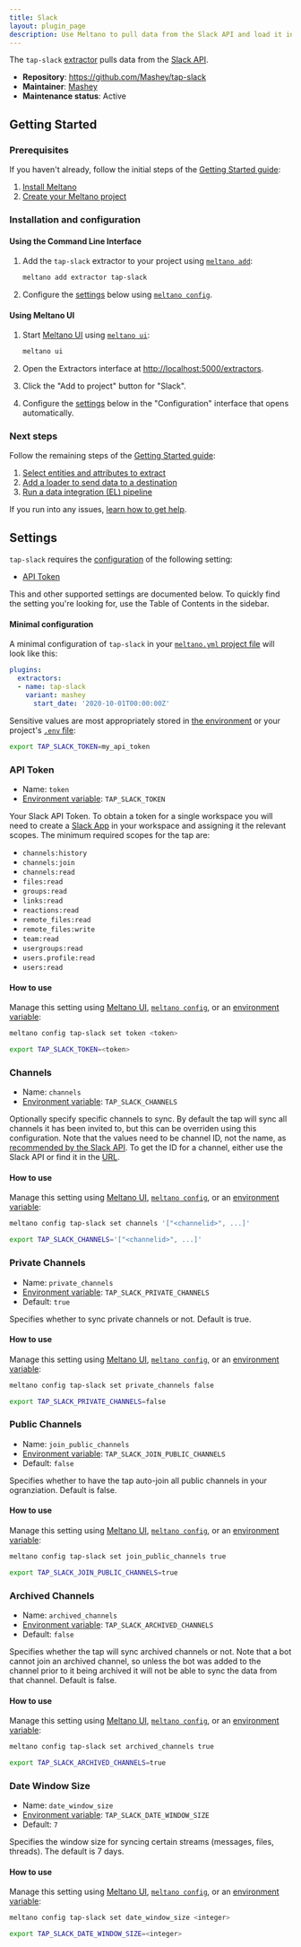 ```yaml
---
title: Slack
layout: plugin_page
description: Use Meltano to pull data from the Slack API and load it into Snowflake, PostgreSQL, and more
---
```



The `tap-slack` [extractor](https://meltano.com/plugins/extractors/) pulls data from the [Slack API](https://api.slack.com/).

- **Repository**: <https://github.com/Mashey/tap-slack>
- **Maintainer**: [Mashey](https://www.mashey.com/)
- **Maintenance status**: Active

## Getting Started

### Prerequisites

If you haven't already, follow the initial steps of the [Getting Started guide](https://docs.meltano.com/getting-started.html):

1. [Install Meltano](https://docs.meltano.com/getting-started.html#install-meltano)
1. [Create your Meltano project](https://docs.meltano.com/getting-started.html#create-your-meltano-project)

### Installation and configuration

#### Using the Command Line Interface

1. Add the `tap-slack` extractor to your project using [`meltano add`](https://docs.meltano.com/command-line-interface.html#add):

    ```bash
    meltano add extractor tap-slack
    ```

1. Configure the [settings](#settings) below using [`meltano config`](https://docs.meltano.com/command-line-interface.html#config).

#### Using Meltano UI

1. Start [Meltano UI](https://docs.meltano.com/ui.html) using [`meltano ui`](https://docs.meltano.com/command-line-interface.html#ui):

    ```bash
    meltano ui
    ```

1. Open the Extractors interface at <http://localhost:5000/extractors>.
1. Click the "Add to project" button for "Slack".
1. Configure the [settings](#settings) below in the "Configuration" interface that opens automatically.

### Next steps

Follow the remaining steps of the [Getting Started guide](https://docs.meltano.com/getting-started.html):

1. [Select entities and attributes to extract](https://docs.meltano.com/getting-started.html#select-entities-and-attributes-to-extract)
1. [Add a loader to send data to a destination](https://docs.meltano.com/getting-started.html#add-a-loader-to-send-data-to-a-destination)
1. [Run a data integration (EL) pipeline](https://docs.meltano.com/getting-started.html#run-a-data-integration-el-pipeline)

If you run into any issues, [learn how to get help](https://docs.meltano.com/getting-help.html).

## Settings

`tap-slack` requires the [configuration](https://docs.meltano.com/configuration.html) of the following setting:

- [API Token](#api-token)

This and other supported settings are documented below.
To quickly find the setting you're looking for, use the Table of Contents in the sidebar.

#### Minimal configuration

A minimal configuration of `tap-slack` in your [`meltano.yml` project file](https://docs.meltano.com/concepts/project#meltano-yml-project-file) will look like this:

```yml
plugins:
  extractors:
  - name: tap-slack
    variant: mashey
      start_date: '2020-10-01T00:00:00Z'
```

Sensitive values are most appropriately stored in [the environment](https://docs.meltano.com/configuration.html#configuring-settings) or your project's [`.env` file](https://docs.meltano.com/concepts/project#env):

```bash
export TAP_SLACK_TOKEN=my_api_token
```

### API Token

- Name: `token`
- [Environment variable](https://docs.meltano.com/configuration.html#configuring-settings): `TAP_SLACK_TOKEN`

Your Slack API Token. To obtain a token for a single workspace you will need to create a [Slack App](https://api.slack.com/apps?new_app=1) in your workspace and assigning it the relevant scopes. The minimum required scopes for the tap are:

* `channels:history`
* `channels:join`
* `channels:read`
* `files:read`
* `groups:read`
* `links:read`
* `reactions:read`
* `remote_files:read`
* `remote_files:write`
* `team:read`
* `usergroups:read`
* `users.profile:read`
* `users:read`

#### How to use

Manage this setting using [Meltano UI](#using-meltano-ui), [`meltano config`](https://docs.meltano.com/command-line-interface.html#config), or an [environment variable](https://docs.meltano.com/configuration.html#configuring-settings):

```bash
meltano config tap-slack set token <token>

export TAP_SLACK_TOKEN=<token>
```

### Channels

- Name: `channels`
- [Environment variable](https://docs.meltano.com/configuration.html#configuring-settings): `TAP_SLACK_CHANNELS`

Optionally specify specific channels to sync. By default the tap will sync all channels it has been invited to, but this can be overriden using this configuration. Note that the values need to be channel ID, not the name, as [recommended by the Slack API](https://api.slack.com/types/conversation#other_attributes). To get the ID for a channel, either use the Slack API or find it in the [URL](https://www.wikihow.com/Find-a-Channel-ID-on-Slack-on-PC-or-Mac).

#### How to use

Manage this setting using [Meltano UI](#using-meltano-ui), [`meltano config`](https://docs.meltano.com/command-line-interface.html#config), or an [environment variable](https://docs.meltano.com/configuration.html#configuring-settings):

```bash
meltano config tap-slack set channels '["<channelid>", ...]'

export TAP_SLACK_CHANNELS='["<channelid>", ...]'
```

### Private Channels

- Name: `private_channels`
- [Environment variable](https://docs.meltano.com/configuration.html#configuring-settings): `TAP_SLACK_PRIVATE_CHANNELS`
- Default: `true`

Specifies whether to sync private channels or not. Default is true.

#### How to use

Manage this setting using [Meltano UI](#using-meltano-ui), [`meltano config`](https://docs.meltano.com/command-line-interface.html#config), or an [environment variable](https://docs.meltano.com/configuration.html#configuring-settings):

```bash
meltano config tap-slack set private_channels false

export TAP_SLACK_PRIVATE_CHANNELS=false
```

### Public Channels

- Name: `join_public_channels`
- [Environment variable](https://docs.meltano.com/configuration.html#configuring-settings): `TAP_SLACK_JOIN_PUBLIC_CHANNELS`
- Default: `false`

Specifies whether to have the tap auto-join all public channels in your ogranziation. Default is false.

#### How to use

Manage this setting using [Meltano UI](#using-meltano-ui), [`meltano config`](https://docs.meltano.com/command-line-interface.html#config), or an [environment variable](https://docs.meltano.com/configuration.html#configuring-settings):

```bash
meltano config tap-slack set join_public_channels true

export TAP_SLACK_JOIN_PUBLIC_CHANNELS=true
```

### Archived Channels

- Name: `archived_channels`
- [Environment variable](https://docs.meltano.com/configuration.html#configuring-settings): `TAP_SLACK_ARCHIVED_CHANNELS`
- Default: `false`

Specifies whether the tap will sync archived channels or not. Note that a bot cannot join an archived channel, so unless the bot was added to the channel prior to it being archived it will not be able to sync the data from that channel. Default is false.

#### How to use

Manage this setting using [Meltano UI](#using-meltano-ui), [`meltano config`](https://docs.meltano.com/command-line-interface.html#config), or an [environment variable](https://docs.meltano.com/configuration.html#configuring-settings):

```bash
meltano config tap-slack set archived_channels true

export TAP_SLACK_ARCHIVED_CHANNELS=true
```

### Date Window Size

- Name: `date_window_size`
- [Environment variable](https://docs.meltano.com/configuration.html#configuring-settings): `TAP_SLACK_DATE_WINDOW_SIZE`
- Default: `7`

Specifies the window size for syncing certain streams (messages, files, threads). The default is 7 days.

#### How to use

Manage this setting using [Meltano UI](#using-meltano-ui), [`meltano config`](https://docs.meltano.com/command-line-interface.html#config), or an [environment variable](https://docs.meltano.com/configuration.html#configuring-settings):

```bash
meltano config tap-slack set date_window_size <integer>

export TAP_SLACK_DATE_WINDOW_SIZE=<integer>
```

